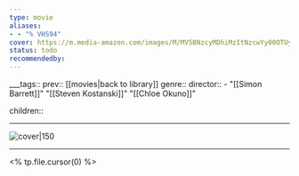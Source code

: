 ```yaml
---
type: movie
aliases:
- - "% VHS94"
cover: https://m.media-amazon.com/images/M/MV5BNzcyMDhiMzItNzcwYy00OTUyLTg2MjQtZDNiOWQwZjg4MjlmXkEyXkFqcGc@._V1_SX300.jpg
status: todo
recommendedby:
---
```

___tags:: prev:: [[movies|back to library]]
genre::
director:: - "[[Simon Barrett]]" "[[Steven Kostanski]]" "[[Chloe Okuno]]"
 
  

children::
___
![cover|150](https://m.media-amazon.com/images/M/MV5BNzcyMDhiMzItNzcwYy00OTUyLTg2MjQtZDNiOWQwZjg4MjlmXkEyXkFqcGc@._V1_SX300.jpg)
___
<% tp.file.cursor(0) %>
